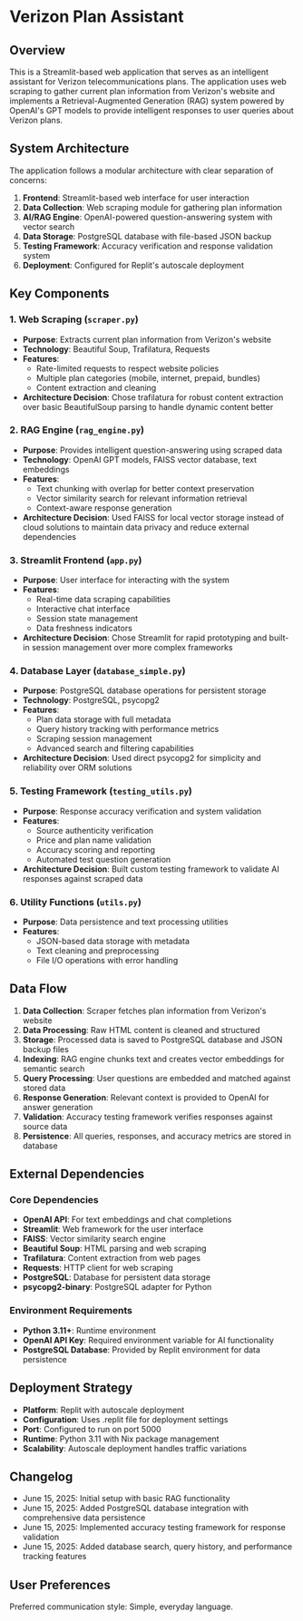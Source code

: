 # Verizon Plan Assistant

## Overview

This is a Streamlit-based web application that serves as an intelligent assistant for Verizon telecommunications plans. The application uses web scraping to gather current plan information from Verizon's website and implements a Retrieval-Augmented Generation (RAG) system powered by OpenAI's GPT models to provide intelligent responses to user queries about Verizon plans.

## System Architecture

The application follows a modular architecture with clear separation of concerns:

1. **Frontend**: Streamlit-based web interface for user interaction
2. **Data Collection**: Web scraping module for gathering plan information
3. **AI/RAG Engine**: OpenAI-powered question-answering system with vector search
4. **Data Storage**: PostgreSQL database with file-based JSON backup
5. **Testing Framework**: Accuracy verification and response validation system
6. **Deployment**: Configured for Replit's autoscale deployment

## Key Components

### 1. Web Scraping (`scraper.py`)
- **Purpose**: Extracts current plan information from Verizon's website
- **Technology**: Beautiful Soup, Trafilatura, Requests
- **Features**: 
  - Rate-limited requests to respect website policies
  - Multiple plan categories (mobile, internet, prepaid, bundles)
  - Content extraction and cleaning
- **Architecture Decision**: Chose trafilatura for robust content extraction over basic BeautifulSoup parsing to handle dynamic content better

### 2. RAG Engine (`rag_engine.py`)
- **Purpose**: Provides intelligent question-answering using scraped data
- **Technology**: OpenAI GPT models, FAISS vector database, text embeddings
- **Features**:
  - Text chunking with overlap for better context preservation
  - Vector similarity search for relevant information retrieval
  - Context-aware response generation
- **Architecture Decision**: Used FAISS for local vector storage instead of cloud solutions to maintain data privacy and reduce external dependencies

### 3. Streamlit Frontend (`app.py`)
- **Purpose**: User interface for interacting with the system
- **Features**:
  - Real-time data scraping capabilities
  - Interactive chat interface
  - Session state management
  - Data freshness indicators
- **Architecture Decision**: Chose Streamlit for rapid prototyping and built-in session management over more complex frameworks

### 4. Database Layer (`database_simple.py`)
- **Purpose**: PostgreSQL database operations for persistent storage
- **Technology**: PostgreSQL, psycopg2
- **Features**:
  - Plan data storage with full metadata
  - Query history tracking with performance metrics
  - Scraping session management
  - Advanced search and filtering capabilities
- **Architecture Decision**: Used direct psycopg2 for simplicity and reliability over ORM solutions

### 5. Testing Framework (`testing_utils.py`)
- **Purpose**: Response accuracy verification and system validation
- **Features**:
  - Source authenticity verification
  - Price and plan name validation
  - Accuracy scoring and reporting
  - Automated test question generation
- **Architecture Decision**: Built custom testing framework to validate AI responses against scraped data

### 6. Utility Functions (`utils.py`)
- **Purpose**: Data persistence and text processing utilities
- **Features**:
  - JSON-based data storage with metadata
  - Text cleaning and preprocessing
  - File I/O operations with error handling

## Data Flow

1. **Data Collection**: Scraper fetches plan information from Verizon's website
2. **Data Processing**: Raw HTML content is cleaned and structured
3. **Storage**: Processed data is saved to PostgreSQL database and JSON backup files
4. **Indexing**: RAG engine chunks text and creates vector embeddings for semantic search
5. **Query Processing**: User questions are embedded and matched against stored data
6. **Response Generation**: Relevant context is provided to OpenAI for answer generation
7. **Validation**: Accuracy testing framework verifies responses against source data
8. **Persistence**: All queries, responses, and accuracy metrics are stored in database

## External Dependencies

### Core Dependencies
- **OpenAI API**: For text embeddings and chat completions
- **Streamlit**: Web framework for the user interface
- **FAISS**: Vector similarity search engine
- **Beautiful Soup**: HTML parsing and web scraping
- **Trafilatura**: Content extraction from web pages
- **Requests**: HTTP client for web scraping
- **PostgreSQL**: Database for persistent data storage
- **psycopg2-binary**: PostgreSQL adapter for Python

### Environment Requirements
- **Python 3.11+**: Runtime environment
- **OpenAI API Key**: Required environment variable for AI functionality
- **PostgreSQL Database**: Provided by Replit environment for data persistence

## Deployment Strategy

- **Platform**: Replit with autoscale deployment
- **Configuration**: Uses .replit file for deployment settings
- **Port**: Configured to run on port 5000
- **Runtime**: Python 3.11 with Nix package management
- **Scalability**: Autoscale deployment handles traffic variations

## Changelog

- June 15, 2025: Initial setup with basic RAG functionality
- June 15, 2025: Added PostgreSQL database integration with comprehensive data persistence
- June 15, 2025: Implemented accuracy testing framework for response validation
- June 15, 2025: Added database search, query history, and performance tracking features

## User Preferences

Preferred communication style: Simple, everyday language.